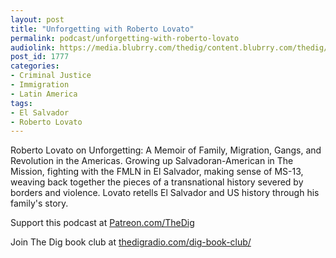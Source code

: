 ```yaml
---
layout: post
title: "Unforgetting with Roberto Lovato"
permalink: podcast/unforgetting-with-roberto-lovato
audiolink: https://media.blubrry.com/thedig/content.blubrry.com/thedig/The_Dig-EP_276-Lovato.mp3
post_id: 1777
categories: 
- Criminal Justice
- Immigration
- Latin America
tags: 
- El Salvador
- Roberto Lovato
---
```


Roberto Lovato on 
Unforgetting: A Memoir of Family, Migration, Gangs, and Revolution in the Americas. Growing up Salvadoran-American in The Mission, fighting with the FMLN in El Salvador, making sense of MS-13, weaving back together the pieces of a transnational history severed by borders and violence. Lovato retells El Salvador and US history through his family's story.

Support this podcast at 
[Patreon.com/TheDig](http://Patreon.com/TheDig)

Join The Dig book club at 
[thedigradio.com/dig-book-club/](http://thedigradio.com/dig-book-club/)